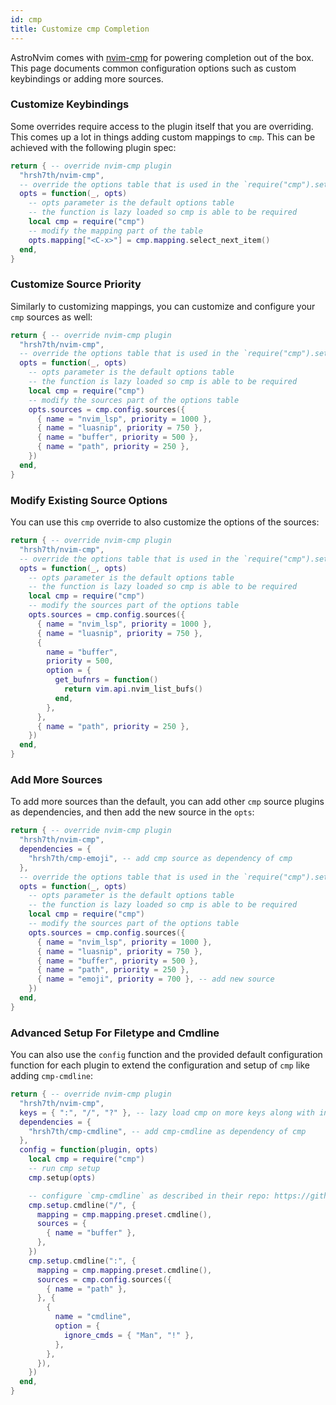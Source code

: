 ```yaml
---
id: cmp
title: Customize cmp Completion
---
```


AstroNvim comes with [nvim-cmp](https://github.com/hrsh7th/nvim-cmp) for powering completion out of the box. This page documents common configuration options such as custom keybindings or adding more sources.

### Customize Keybindings

Some overrides require access to the plugin itself that you are overriding. This comes up a lot in things adding custom mappings to `cmp`. This can be achieved with the following plugin spec:

```lua
return { -- override nvim-cmp plugin
  "hrsh7th/nvim-cmp",
  -- override the options table that is used in the `require("cmp").setup()` call
  opts = function(_, opts)
    -- opts parameter is the default options table
    -- the function is lazy loaded so cmp is able to be required
    local cmp = require("cmp")
    -- modify the mapping part of the table
    opts.mapping["<C-x>"] = cmp.mapping.select_next_item()
  end,
}
```

### Customize Source Priority

Similarly to customizing mappings, you can customize and configure your `cmp` sources as well:

```lua
return { -- override nvim-cmp plugin
  "hrsh7th/nvim-cmp",
  -- override the options table that is used in the `require("cmp").setup()` call
  opts = function(_, opts)
    -- opts parameter is the default options table
    -- the function is lazy loaded so cmp is able to be required
    local cmp = require("cmp")
    -- modify the sources part of the options table
    opts.sources = cmp.config.sources({
      { name = "nvim_lsp", priority = 1000 },
      { name = "luasnip", priority = 750 },
      { name = "buffer", priority = 500 },
      { name = "path", priority = 250 },
    })
  end,
}
```

### Modify Existing Source Options

You can use this `cmp` override to also customize the options of the sources:

```lua
return { -- override nvim-cmp plugin
  "hrsh7th/nvim-cmp",
  -- override the options table that is used in the `require("cmp").setup()` call
  opts = function(_, opts)
    -- opts parameter is the default options table
    -- the function is lazy loaded so cmp is able to be required
    local cmp = require("cmp")
    -- modify the sources part of the options table
    opts.sources = cmp.config.sources({
      { name = "nvim_lsp", priority = 1000 },
      { name = "luasnip", priority = 750 },
      {
        name = "buffer",
        priority = 500,
        option = {
          get_bufnrs = function()
            return vim.api.nvim_list_bufs()
          end,
        },
      },
      { name = "path", priority = 250 },
    })
  end,
}
```

### Add More Sources

To add more sources than the default, you can add other `cmp` source plugins as dependencies, and then add the new source in the `opts`:

```lua
return { -- override nvim-cmp plugin
  "hrsh7th/nvim-cmp",
  dependencies = {
    "hrsh7th/cmp-emoji", -- add cmp source as dependency of cmp
  },
  -- override the options table that is used in the `require("cmp").setup()` call
  opts = function(_, opts)
    -- opts parameter is the default options table
    -- the function is lazy loaded so cmp is able to be required
    local cmp = require("cmp")
    -- modify the sources part of the options table
    opts.sources = cmp.config.sources({
      { name = "nvim_lsp", priority = 1000 },
      { name = "luasnip", priority = 750 },
      { name = "buffer", priority = 500 },
      { name = "path", priority = 250 },
      { name = "emoji", priority = 700 }, -- add new source
    })
  end,
}
```

### Advanced Setup For Filetype and Cmdline

You can also use the `config` function and the provided default configuration function for each plugin to extend the configuration and setup of `cmp` like adding `cmp-cmdline`:

```lua
return { -- override nvim-cmp plugin
  "hrsh7th/nvim-cmp",
  keys = { ":", "/", "?" }, -- lazy load cmp on more keys along with insert mode
  dependencies = {
    "hrsh7th/cmp-cmdline", -- add cmp-cmdline as dependency of cmp
  },
  config = function(plugin, opts)
    local cmp = require("cmp")
    -- run cmp setup
    cmp.setup(opts)

    -- configure `cmp-cmdline` as described in their repo: https://github.com/hrsh7th/cmp-cmdline#setup
    cmp.setup.cmdline("/", {
      mapping = cmp.mapping.preset.cmdline(),
      sources = {
        { name = "buffer" },
      },
    })
    cmp.setup.cmdline(":", {
      mapping = cmp.mapping.preset.cmdline(),
      sources = cmp.config.sources({
        { name = "path" },
      }, {
        {
          name = "cmdline",
          option = {
            ignore_cmds = { "Man", "!" },
          },
        },
      }),
    })
  end,
}
```

